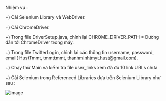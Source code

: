 Nhiệm vụ :

+) Cài Selenium Library và WebDriver.

+) Cài ChromeDriver.

+) Trong file DriverSetup.java, chỉnh lại CHROME_DRIVER_PATH = Đường dẫn tới ChromeDriver trong máy.

+) Trong file TwitterLogin, chỉnh lại các thông tin username, password, email( HustTmmt, tmmttmmt, thanhminhtmyt.hust@gmail.com).

+) Chạy thử Main và kiểm tra file user_links xem đã đủ 10 link URLs chưa 

+) Cài Selenium trong Referenced Libraries dựa trên Selenium Library như sau : 

![image](https://github.com/user-attachments/assets/6a9b94d9-6d8a-414b-834b-1e27503bee5d)

